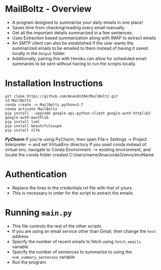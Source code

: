 # MailBoltz - Overview
- A program designed to summarize your daily emails in one place!
- Saves time from checking/reading every email manually.
- Get all the important details summarized in a few sentences.
- Uses Extraction based summarization along with IMAP to extract emails
- An SMTP client can also be established if the user wants the summarized
 emails to be emailed to them instead of having it saved locally in the `Output` folder.
- Additionally, pairing this with Heroku can allow for scheduled email summaries to be sent
  without having to run the scripts locally.

# Installation Instructions
```installation:
git clone https://github.com/Anando304/MailBoltz.git
cd MailBoltz
conda create -n MailBoltz python=3.7
conda activate MailBoltz
pip install --upgrade google-api-python-client google-auth-httplib2 google-auth-oauthlib
pip install lxml
pip install beautifulsoup4
pip install nltk
```

***PyCharm***
If you're using PyCharm, then open File-> Settings -> Project Interpreter -> and set VirtualEnv directory
If you used conda instead of virtual env, navigate to Conda Environment --> existing environment, and locate
the conda folder created C:Users/name/Anaconda3/envs/envName

# Authentication
- Replace the lines in the credentials.txt file with that of yours.
- This is necessary in order for the script to extract the emails

# Running `main.py`
- This file controls the rest of the other scripts
- If you are using an email service other than Gmail, then change the `host` address
- Specify the number of recent emails to fetch using `fetch_emails` variable
- Specify the number of sentences to summarize to using the `num_summary_sentences` variable
- Run the program.


